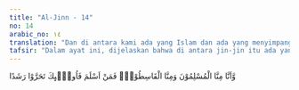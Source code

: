 ```yaml
---
title: "Al-Jinn - 14"
no: 14
arabic_no: ١٤
translation: "Dan di antara kami ada yang Islam dan ada yang menyimpang dari kebenaran. Siapa yang Islam, maka mereka itu telah memilih jalan yang lurus. "
tafsir: "Dalam ayat ini, dijelaskan bahwa di antara jin-jin itu ada yang beriman menaati Allah, khusyuk dan ikhlas, serta beramal saleh. Ada pula di antara mereka yang berpaling dari ajaran yang benar. Oleh karena itu, barang siapa yang beriman kepada Allah dan menaati-Nya, sesungguhnya dia telah menempuh jalan yang akan menyampaikannya kepada kebahagiaan. Hal itu juga berarti bahwa ia telah melakukan sesuatu yang menyelamatkannya dari siksa neraka."
---
```

وَّاَنَّا مِنَّا الْمُسْلِمُوْنَ وَمِنَّا الْقَاسِطُوْنَۗ فَمَنْ اَسْلَمَ فَاُولٰۤىِٕكَ تَحَرَّوْا رَشَدًا 